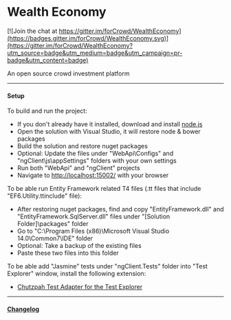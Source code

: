 # Wealth Economy

[![Join the chat at https://gitter.im/forCrowd/WealthEconomy](https://badges.gitter.im/forCrowd/WealthEconomy.svg)](https://gitter.im/forCrowd/WealthEconomy?utm_source=badge&utm_medium=badge&utm_campaign=pr-badge&utm_content=badge)

An open source crowd investment platform

---

#### Setup

To build and run the project:
* If you don't already have it installed, download and install [node.js](https://nodejs.org/)
* Open the solution with Visual Studio, it will restore node & bower packages
* Build the solution and restore nuget packages
* Optional: Update the files under "WebApi\Configs" and "ngClient\js\appSettings" folders with your own settings
* Run both "WebApi" and "ngClient" projects
* Navigate to [http://localhost:15002/](http://localhost:15002/) with your browser

To be able run Entity Framework related T4 files (.tt files that include "EF6.Utility.ttinclude" file):
* After restoring nuget packages, find and copy "EntityFramework.dll" and "EntityFramework.SqlServer.dll" files under "[Solution Folder]\packages" folder
* Go to "C:\Program Files (x86)\Microsoft Visual Studio 14.0\Common7\IDE" folder
* Optional: Take a backup of the existing files
* Paste these two files into this folder

To be able add "Jasmine" tests under "ngClient.Tests" folder into "Test Explorer" window, install the following extension:
* [Chutzpah Test Adapter for the Test Explorer](https://visualstudiogallery.msdn.microsoft.com/f8741f04-bae4-4900-81c7-7c9bfb9ed1fe)

---

#### [Changelog](/CHANGELOG.md)
